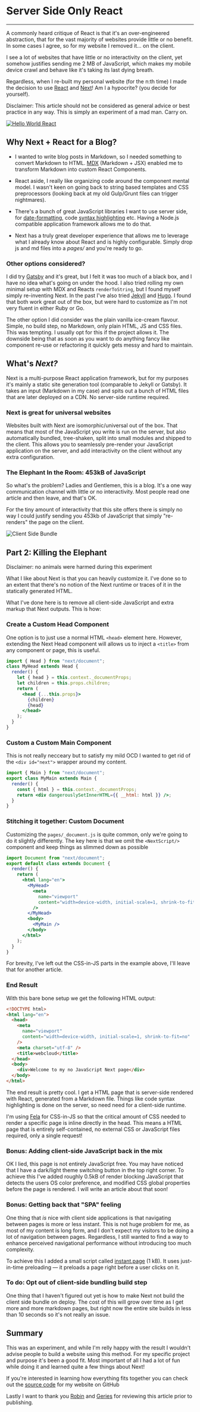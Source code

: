 # Server Side Only React

---

<Intro>
A commonly heard critique of React is that it's an over-engineered abstraction, that for the vast majority of websites provide little or no benefit. In some cases I agree, so for my website I removed it... on the client.
</Intro>

I see a lot of websites that have little or no interactivity on the client, yet somehow justifies sending me 2 MB of JavaScript, which makes my mobile device crawl and behave like it's taking its last dying breath.

Regardless, when I re-built my personal website (for the n:th time) I made the decision to use [React](https://reactjs.org/) and [Next](https://nextjs.org/)! Am I a hypocrite? (you decide for yourself).

<Disclaimer>Disclaimer: This article should not be considered as general advice or best practice in any way. This is simply an experiment of a mad man. Carry on.</Disclaimer>

[![Hello World React](/hello-world-react.jpg "This is me")](https://twitter.com/thomasfuchs/status/708675139253174273)

## Why Next + React for a Blog?

- I wanted to write blog posts in Markdown, so I needed something to convert Markdown to HTML. [MDX](https://mdxjs.com/) (Markdown + JSX) enabled me to transform Markdown into custom React Components.

- React aside, I really like organizing code around the component mental model. I wasn't keen on going back to string based templates and CSS preprocessors (looking back at my old Gulp/Grunt files can trigger nightmares).

- There's a bunch of great JavaScript libraries I want to use server side, for [date-formatting](https://date-fns.org/), code [syntax highlighting](https://prismjs.com/) etc. Having a Node.js compatible application framework allows me to do that.

- Next has a truly great developer experience that allows me to leverage what I already know about React and is highly configurable. Simply drop js and md files into a *pages/* and you're ready to go.


### Other options considered?

I did try [Gatsby](https://www.gatsbyjs.org) and it's great, but I felt it was too much of a black box, and I have no idea what's going on under the hood. I also tried rolling my own minimal setup with MDX and Reacts `renderToString`, but I found myself simply re-inventing Next. In the past I've also tried [Jekyll](https://jekyllrb.com/) and [Hugo](https://gohugo.io/). I found that both work great out of the box, but were hard to customize as I'm not very fluent in either Ruby or Go.

The other option I did consider was the plain vanilla ice-cream flavour. Simple, no build step, no Markdown, only plain HTML, JS and CSS files. This was tempting. I usually opt for this if the project allows it. The downside being that as soon as you want to do anything fancy like component re-use or refactoring it quickly gets messy and hard to maintain.


## What's _Next?_

Next is a multi-purpose React application framework, but for my purposes it's mainly a static site generation tool (comparable to Jekyll or Gatsby). It takes an input (Markdown in my case) and spits out a bunch of HTML files that are later deployed on a CDN. No server-side runtime required.

### Next is great for universal websites

Websites built with Next are isomorphic/universal out of the box. That means that most of the JavaScript you write is run on the server, but also automatically bundled, tree-shaken, split into small modules and shipped to the client. This allows you to seamlessly pre-render your JavaScript application on the server, and add interactivity on the client without any extra configuration.

### The Elephant In the Room: 453kB of JavaScript

So what's the problem? Ladies and Gentlemen, this is a blog. It's a one way communication channel with little or no interactivity. Most people read one article and then leave, and that's OK.

For the tiny amount of interactivity that this site offers there is simply no way I could justify sending you 453kb of JavaScript that simply "re-renders" the page on the client.


![Client Side Bundle](/client-side-bundle.jpg "What are you saying? All of this JavaScript? For no value!?!")


## Part 2: Killing the Elephant

<Disclaimer>Disclaimer: no animals were harmed during this experiment</Disclaimer>

What I like about Next is that you can heavily customize it. I've done so to an extent that there's no notion of the Next runtime or traces of it in the statically generated HTML.

What I've done here is to remove all client-side JavaScript and extra markup that Next outputs. This is how:

### Create a Custom Head Component

One option is to just use a normal HTML `<head>` element here. However, extending the Next Head component will allows us to inject a `<title>` from any component or page, this is useful.

```jsx
import { Head } from "next/document";
class MyHead extends Head {
  render() {
    let { head } = this.context._documentProps;
    let children = this.props.children;
    return (
      <head {...this.props}>
        {children}
        {head}
      </head>
    );
  }
}
```

### Custom a Custom Main Component

This is not really necceary but to satisfy my mild OCD I wanted to get rid of the `<div id="next">` wrapper around my content.

```jsx
import { Main } from "next/document";
export class MyMain extends Main {
  render() {
    const { html } = this.context._documentProps;
    return <div dangerouslySetInnerHTML={{ __html: html }} />;
  }
}
```

### Stitching it together: Custom Document

Customizing the `pages/_document.js` is quite common, only we're going to do it slightly differently. The key here is that we omit the `<NextScript/>` component and keep things as slimmed down as possible

```jsx
import Document from "next/document";
export default class extends Document {
  render() {
    return (
      <html lang="en">
        <MyHead>
          <meta
            name="viewport"
            content="width=device-width, initial-scale=1, shrink-to-fit=no"
          />
        </MyHead>
        <body>
          <MyMain />
        </body>
      </html>
    );
  }
}
```

For brevity, I've left out the CSS-in-JS parts in the example above, I'll leave that for another article.

### End Result

With this bare bone setup we get the following HTML output:

```html
<!DOCTYPE html>
<html lang="en">
  <head>
    <meta
      name="viewport"
      content="width=device-width, initial-scale=1, shrink-to-fit=no"
    />
    <meta charset="utf-8" />
    <title>webcloud</title>
  </head>
  <body>
    <div>Welcome to my no JavaScript Next page</div>
  </body>
</html>
```

The end result is pretty cool. I get a HTML page that is server-side rendered with React, generated from a Markdown file. Things like code syntax highlighting is done on the server, so need need for a client-side runtime.

I'm using [Fela](http://fela.js.org/) for CSS-in-JS so that the critical amount of CSS needed to render a specific page is inline directly in the head. This means a HTML page that is entirely self-contained, no external CSS or JavaScript files required, only a single request!



### Bonus: Adding client-side JavaScript back in the mix

OK I lied, this page is not entirely JavaScript free. You may have noticed that I have a dark/light theme switching button in the top right corner. To achieve this I've added roughly 0.5kB of render blocking JavaScript that detects the users OS color preference, and modified CSS global properties before the page is rendered. I will write an article about that soon!


### Bonus: Getting back that "SPA" feeling

One thing that *is* nice with client side applications is that navigating between pages is more or less instant. This is not huge problem for me, as most of my content is long form, and I don't expect my visitors to be doing a lot of navigation between pages. Regardless, I still wanted to find a way to enhance perceived navigational performance without introducing too much complexity.

To achieve this I added a small script called [instant.page](https://instant.page/) (1 kB). It uses just-in-time preloading — it preloads a page right before a user clicks on it.


### To do: Opt out of client-side bundling build step

One thing that I haven't figured out yet is how to make Next not build the client side bundle on deploy. The cost of this will grow over time as I get more and more markdown pages, but right now the entire site builds in less than 10 seconds so it's not really an issue.


## Summary

This was an experiment, and while I'm relly happy with the result I wouldn't advise people to build a website using this method. For my specific project and purpose it's been a good fit. Most important of all I had a lot of fun while doing it and learned quite a few things about Next!

If you're interested in learning how everything fits together you can check out the [source code](http://github.com/danielstocks/webcloud) for my website on GitHub

Lastly I want to thank you [Robin](https://weser.io/) and [Geries](https://www.gtothesquare.com/) for reviewing this article prior to publishing.

